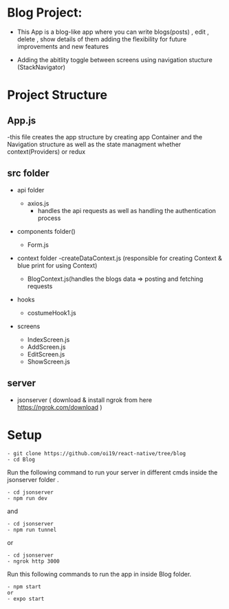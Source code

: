 # Blog Project:
  
  - This App is a blog-like app where you can write blogs(posts) , edit , delete , show details of them adding the flexibility  for future improvements and new features
    
  - Adding the abitlity toggle between screens using navigation stucture (StackNavigator)
  
  
  # Project Structure 
  
  ## App.js 
   -this file creates the app structure by creating app Container and the Navigation structure as well as the state managment whether context(Providers) or redux 
  
  
  ## src folder 
   - api folder
       - axios.js 
          - handles the api requests as well as handling the authentication process 
            
   
   - components folder()
      - Form.js 
     
   
   - context folder 
      -createDataContext.js (responsible for creating Context & blue print for using Context)
      - BlogContext.js(handles the blogs data => posting and fetching requests
   
   - hooks
      - costumeHook1.js
      
    
   - screens 
     - IndexScreen.js
     - AddScreen.js
     - EditScreen.js
     - ShowScreen.js
    
  ## server 
   - jsonserver ( download & install ngrok from here https://ngrok.com/download )
 

# Setup
   ```shell script
- git clone https://github.com/oi19/react-native/tree/blog
- cd Blog
```
Run the following command to run your server in different cmds  inside the jsonserver folder .

```shell script
- cd jsonserver
- npm run dev
```
and
```shell script
- cd jsonserver
- npm run tunnel 
```

or
```shell script
- cd jsonserver
- ngrok http 3000
  ```

Run this following commands to run the app in inside Blog folder.

```shell script
- npm start 
or
- expo start 
```
